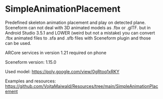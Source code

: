 # SimpleAnimationPlacement
Predefined skeleton animation placement and play on detected plane.
Sceneform can not deal with 3D animated models as .fbx or .glTF. but in Android Studio 3.5.1 and LOWER (weird but not a mistake) you can convert .fbx animated files to .sfa and .sfb files with Sceneform plugin and those can be used.

ARCore services in version 1.21 required on phone

Sceneform version: 1.15.0

Used model: https://poly.google.com/view/0gRtoq1xRKY

Examples and resources: https://github.com/VojtaMaiwald/Resources/tree/main/SimpleAnimationPlacement
